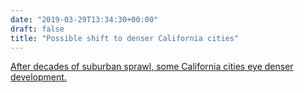 ```yaml
---
date: "2019-03-29T13:34:30+00:00"
draft: false
title: "Possible shift to denser California cities"
---
```

[After decades of suburban sprawl, some California cities eye denser development.](https://www.seattletimes.com/business/after-decades-of-suburban-sprawl-san-diego-eyes-big-shift-to-dense-development/)
